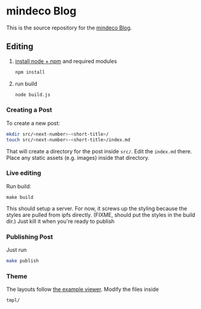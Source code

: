 # mindeco Blog

This is the source repository for the [mindeco Blog](http://ipfs.io/ipns/www.mindeco.de/).


## Editing

1. [install node + npm](http://iojs.org) and required modules

    ```sh
    npm install
    ```

2. run build

    ```sh
    node build.js
    ```

### Creating a Post

To create a new post:

```sh
mkdir src/<next-number>-<short-title>/
touch src/<next-number>-<short-title>/index.md
```

That will create a directory for the post inside `src/`. Edit the `index.md` there. Place any static assets (e.g. images) inside that directory.

### Live editing

Run build:

```
make build
```

This should setup a server. For now, it screws up the styling because the styles are pulled from ipfs directly. (FIXME, should put the styles in the build dir.) Just kill it when you're ready to publish

### Publishing Post

Just run

```sh
make publish
```

### Theme

The layouts follow [the example viewer](https://github.com/ipfs/examples/tree/master/webapps/example-viewer). Modify the files inside

```
tmpl/
```
